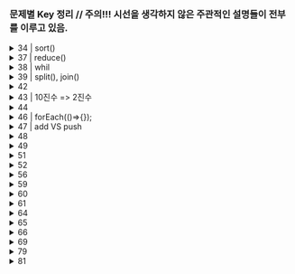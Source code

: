 ### 문제별 Key 정리 // 주의!!! 시선을 생각하지 않은 주관적인 설명들이 전부를 이루고 있음.

<!-- <details>
	<summary>79</summary>
<br>

</details>
 -->

 <details>
	<summary>34 | sort()</summary>
	
	sort() // 매개변수가 아무것도 없다면 문자열의 순서대로 정리해줌(숫자열 x) 즉, 문자열을 정리해주는 메소드
    but! "156 172 ~~~ 136"을 넣음녀 문자열을 정리해 주는데, 
    "156 172 136 95" 이러면 앞자리가 9인 숫자이므로 정렬을 하지 않는다.
    따라서 sort() 매개변수 안에 함수를 넣어줌
---
    join()이란 메소드는 배열의 있는 워소들을 하나로 묶어 문자열로 반화해줌 
    만약 join(" ")는 공백에 저장해 줌.
    
<br>

</details>

<details>
	<summary>37 | reduce()</summary>
<br>
    
    원법이 1표, 혜원이 4표를 담아줄 객체가 필요.
    {원법:1, 혜원: 5}
---
    reduce() 
</details>

<details>
	<summary>38 | whil</summary>
<br>
   
   * 숫자를 오름차순으로 정리하고 싶다???(오른쪽 끝에 가장 큰 수 위치) => map()을 돌려 큰 숫자 거르기(중복허용)

    * while()

</details>

<details>
	<summary>39 | split(), join()</summary>
<br>
   
   내용 첨부해야 함.
</details>

<details>
	<summary>42</summary>
<br>

    new Date() // Date(Date 객체 생성)객체는 현재 시간과 차이가 있고 moment를 쓰면 보상 가능 하다.

    Date객체는 getDay라는 method존재 (그날의 요일정보를 숫자로 변환 ex: tue => 2)

</details>

<details>
	<summary>43 | 10진수 => 2진수</summary>
<br>
    
</details>

<details>
	<summary>44</summary>
<br>

    push() // 배열의 어떤값을 저장하는 메소드

<br>

    Math.floor() // 주어진 숫자와 같거나 작은 정수 중 큰것을 반환
    ex) console.log(Math.floor(5.95)) // 5가 반환

</details>

<details>
	<summary>46 | forEach(()=>{});</summary>
<br>

    배열을 넣고 순환해서 합을 반환

</details>

<details>
	<summary>47 | add VS push</summary>
<br>

    result.add(); // size, 객체수
    배열을 저장한느 push();

</details>

<details>
	<summary>48</summary>
<br>

    문자열("")탐색O 변경X -> 새로운 배열을 만들고
    "a", "b" ... -> 배열의 원소열을 문자열로 반화하는 법

</details>

<details>
	<summary>49</summary>
<br>

    배열을 sort()로 정리 후, 최대값을 찾는다.
    map()메소드는 매개변수로 들어가 있는 함수를 배열의 원소들의 적용.
    그 값을 최종적으로 새로운 배열로 반환함.

</details>

<details>
	<summary>51</summary>
<br>
    shift() // 배열에서 첫번째 요소 제거 후 나머지 반환

    const Arr = [1, 2, 3];
    const result = Arr.shift([Arr[0]]);
    => Arr = [2 , 3];

</details>

<details>
    <summary>52</summary>
<br>
	
    quick sort() // 기준값을 세우는게 핵심
    Object.concat() // 배열을 서로 붙여줌
</details>

<details>
	<summary>
		56
	</summary>
	<br>
	
    Object란 => {key : value } //{rusia : 17098242} 
    Array란 => 0: russia 1: 17098242
	
---
	
* Object.entries()???
entries를 사용하면 객체가 가지고 있는 모든 프로퍼티를 키와 값 쌍을 배열 형태로 반환해 줌.
예를들어
test = {
a: 1
b: 2
c: 3
};
먼저 test변수가 a,b,c,의 프로퍼티로 이루어져 있는데 Object.entries(test)메소드를 써보면 결과는 이렇다

[Array(2), Array(2), Array(2)]

0: (2)[a,1]
1: (2)[b,2]
2: (2)[a,3]

---

- Math.max.apply(null, numbers)
  fn.apply(thisArg, [args Array])
  this인자를 첫번째로 인자로 받고, 두번째 인자로 배열을 받음. 예를 들면
  var arr = [1,2,3,4,5,6];에서
  Math.mxx(arr);는 에러가 난다.
  왜냐면 전역변수?에 배열을 넣어 Math.max함수를 적용하면 오류가 남.
  Math.max.apply(null, arr); => 6을 반환 받는다

<br>

</details>

<details>
	<summary>59</summary>
<br>
	
    padstart(n, '=') // n은 처음길이 =은 문자열
</details>

<details>
	<summary>60</summary>
<br>
	
    for in index // 1,2,3,4
    for of 각각의 요소 // 이름1, 이름2, 이름3

</details>

<details>
	<summary>61</summary>
<br>
	
    Object.match(/a/g) // a를 글로벌하게 찾자라는 뜻임 
</details>

<details>
	<summary>64</summary>
<br>
    n % 7 == 0 // 7나누자
    n / 7      // 7로 나눈 나머지
</details>

<details>
	<summary>65</summary>
<br>
	map(e, i) // e는 각각의 인자 값ex) a, b, c / i는 index 값 ex) 0, 1, 2
    map ((e, i) => [e, i]) // [e, i]는 리턴 값
index배열에서 index는 배열 시작으로부터 몇번째 위치???
map과 for each는 하는일이 같은데, for each는 return 값이 undefined로 나옴.
따라서 return값에 배열을 만들어 줘야 함.
    incluse는 포험의 유무를 true, false로 반환함.

</details>

<details>
	<summary>66</summary>
<br>
	for(i=0, i<버스시간.length, i++){}
    =>

    for (i in 버스시간){
    console.log(버스시간[i])
    }

</details>

<details>
	<summary>69</summary>
<br>
	
* includes() VS Filter()

    includes는 요소를 true, false 반환
    Filter는 요소를 찾을 조건을 줄 수 있음

- slice() VS splice()

  slice(start, end) // 처음과 끝에 해당하는 인덱스 값 추출!
  splice(start, end, 추가1,추가2,추가3) // start: 배열의 변경을 시작할 index, end: 배열에서 제거할 요소의 수, 추가1: 배열의 추가요소

</details>

<details>
	<summary>79</summary>
<br>
	
    unshift(test.pop()); 
    pop메소드로 제거된 요소들을 맨 앞으로 밀어줌
</details>

<details>
	<summary>81</summary>
<br>
    
	replace('i', 'p'); // i를 p로 바꿔주자
</details>
<br>
